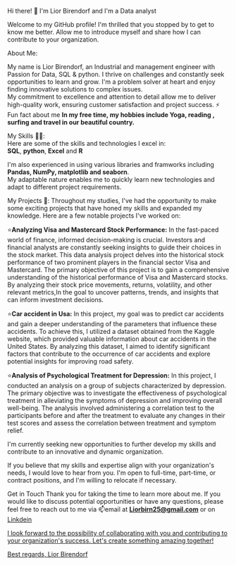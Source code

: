 Hi there! 👋
I'm Lior Birendorf and I'm a Data analyst 

Welcome to my GitHub profile! I'm thrilled that you stopped by to get to know me better.
Allow me to introduce myself and share how I can contribute to your organization.

About Me:

My name is Lior Birendorf, an Industrial and management engineer with Passion for Data, SQL & python.
I thrive on challenges and constantly seek opportunities to learn and grow. I'm a problem solver at heart and enjoy finding innovative solutions to complex issues.         
My commitment to excellence and attention to detail allow me to deliver high-quality work, ensuring customer satisfaction and project success.
⚡ Fun fact about me **In my free time, my hobbies include Yoga, reading , surfing and travel in our beautiful country.**

My Skills 👨‍💻:              
Here are some of the skills and technologies I excel in:            
**SQL**,
**python**,
**Excel** and
**R**

I'm also experienced in using various libraries and framworks including **Pandas, NumPy, matplotlib and seaborn**.            
My adaptable nature enables me to quickly learn new technologies and adapt to different project requirements.

My Projects 📄: 
Throughout my studies, I've had the opportunity to make some exciting projects that have honed my skills and expanded my knowledge. Here are a few notable projects I've worked on:

⭐**Analyzing Visa and Mastercard Stock Performance:** In the fast-paced world of finance, informed decision-making is crucial. Investors and financial analysts are constantly seeking insights to guide their choices in the stock market. This data analysis project delves into the historical stock performance of two prominent players in the financial sector Visa and Mastercard. The primary objective of this project is to gain a comprehensive understanding of the historical performance of Visa and Mastercard stocks. By analyzing their stock price movements, returns, volatility, and other relevant metrics,In the goal to uncover patterns, trends, and insights that can inform investment decisions.

⭐**Car accident in Usa:** In this project, my goal was to predict car accidents and gain a deeper understanding of the parameters that influence these accidents. To achieve this, I utilized a dataset obtained from the Kaggle website, which provided valuable information about car accidents in the United States. By analyzing this dataset, I aimed to identify significant factors that contribute to the occurrence of car accidents and explore potential insights for improving road safety.

⭐**Analysis of Psychological Treatment for Depression:** In this project, I conducted an analysis on a group of subjects characterized by depression. The primary objective was to investigate the effectiveness of psychological treatment in alleviating the symptoms of depression and improving overall well-being. The analysis involved administering a correlation test to the participants before and after the treatment to evaluate any changes in their test scores and assess the correlation between treatment and symptom relief.

I'm currently seeking new opportunities to further develop my skills and contribute to an innovative and dynamic organization.

If you believe that my skills and expertise align with your organization's needs, I would love to hear from you. I'm open to full-time, part-time, or contract positions, and I'm willing to relocate if necessary.

Get in Touch
Thank you for taking the time to learn more about me. If you would like to discuss potential opportunities or have any questions, please feel free to reach out to me via 
📫email at **Liorbirn25@gmail.com** or on <a href="https://linkedin.com/in/liorbirendorf" target="blank">Linkdein

I look forward to the possibility of collaborating with you and contributing to your organization's success. Let's create something amazing together!

Best regards,
Lior Birendorf

